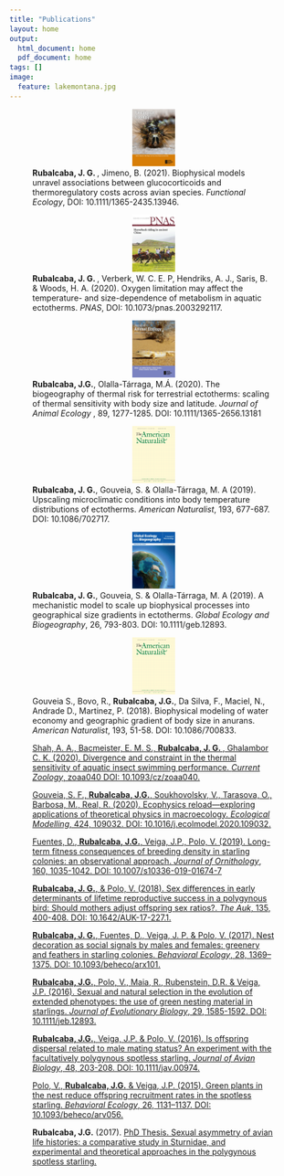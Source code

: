 ```yaml
---
title: "Publications"
layout: home
output:
  html_document: home
  pdf_document: home
tags: []
image:
  feature: lakemontana.jpg
---
```



<!---><!--->

<figure class = "third">
  <div align = "center"> 
     <a href="https://besjournals.onlinelibrary.wiley.com/doi/10.1111/1365-2435.13946?af=R"> <img src="/images/jcovers/fec.v35.10.cover.jpg" height="100px" width="75px" /></a>
  </div>
  <div align = "left"> 
    <b> Rubalcaba, J. G. </b>, Jimeno, B. (2021). Biophysical models unravel associations between glucocorticoids and thermoregulatory costs across avian species. <i>Functional Ecology</i>, DOI: 10.1111/1365-2435.13946.
  </div>
</figure>

<!---><!--->

<figure class = "third">
  <div align = "center"> 
     <a href="https://doi.org/10.1073/pnas.2003292117"> <img src="/images/jcovers/PNAS.jpg" height="100px" width="75px" /></a>
  </div>
  <div align = "left"> 
    <b> Rubalcaba, J. G. </b>, Verberk, W. C. E. P, Hendriks, A. J., Saris, B. & Woods, H. A. (2020).  Oxygen limitation may affect the temperature- and size-dependence of metabolism in aquatic ectotherms. <i>PNAS</i>, DOI: 10.1073/pnas.2003292117.
  </div>
</figure>

<!---><!--->

<figure class = "third">
  <div align = "center"> 
    <a href="https://besjournals.onlinelibrary.wiley.com/doi/abs/10.1111/1365-2656.13181"> <img src="/images/jcovers/JAE.jpg" height="100px" width="75px" /></a>
  </div>
  <div align = "left"> 
    <b>Rubalcaba, J.G.</b>, Olalla-Tárraga, M.Á. (2020). The biogeography of thermal risk for terrestrial ectotherms: scaling of thermal sensitivity with body size and latitude. <i>Journal of Animal Ecology </i>, 89, 1277-1285. DOI: 10.1111/1365-2656.13181
  </div>
</figure>

<!---><!--->

<figure class = "third">
  <div align = "center"> 
    <a href="https://www.journals.uchicago.edu/doi/abs/10.1086/702717"> <img src="/images/jcovers/AmNat.gif" height="100px" width="75px" /></a> 
  </div>
  <div align = "left"> 
    <b>Rubalcaba, J. G.</b>, Gouveia, S. & Olalla-Tárraga, M. A (2019). Upscaling microclimatic conditions into body temperature distributions of ectotherms. <i>American Naturalist</i>, 193, 677-687. DOI: 10.1086/702717.
  </div>
</figure>

<!---><!--->

<figure class = "third">
  <div align = "center"> 
    <a href="https://onlinelibrary.wiley.com/doi/full/10.1111/geb.12893"> <img src="/images/jcovers/GEB.png" height="100px" width="75px" /></a> 
  </div>
  <div align = "left"> 
    <b>Rubalcaba, J. G.</b>, Gouveia, S. & Olalla-Tárraga, M. A (2019). A mechanistic model to scale up biophysical processes into geographical size gradients in ectotherms. <i>Global Ecology and Biogeography</i>, 26, 793-803. DOI: 10.1111/geb.12893.
  </div>
</figure>

<!---><!--->

<figure class = "third">
  <div align = "center"> 
    <a href="https://www.journals.uchicago.edu/doi/abs/10.1086/700833?mobileUi=0"> <img src="/images/jcovers/AmNat.gif" height="100px" width="75px" /></a> 
  </div>
  <div align = "left">  
    Gouveia S., Bovo, R., <b>Rubalcaba, J.G.</b>, Da Silva, F., Maciel, N., Andrade D., Martinez, P. (2018). Biophysical modeling of water economy and geographic gradient of body size in anurans. <i>American Naturalist</i>, 193, 51-58. DOI: 10.1086/700833.
  </div>
</figure>

<!---><!---><!---><!---><!---><!---><!---><!---><!---><!---><!---><!---><!---><!---><!---><!---><!---><!---><!---><!---><!---><!--->

<figure class = "third">
  <div align = "center"> 
  </div>
  <div align = "left"> 
    <a href="https://academic.oup.com/cz/article/doi/10.1093/cz/zoaa040/5874443"> Shah, A. A., Bacmeister, E. M. S., <b> Rubalcaba, J. G. </b>, Ghalambor C. K. (2020). Divergence and constraint in the thermal sensitivity of aquatic insect swimming performance. <i>Current Zoology</i>, zoaa040 DOI: 10.1093/cz/zoaa040.</a>
  </div>
</figure>

<!---><!--->

<figure class = "third">
  <div align = "center"> 
  </div>
  <div align = "left"> 
    <a href="https://www.sciencedirect.com/science/article/pii/S0304380020301046?dgcid=coauthor"> Gouveia, S. F., <b>Rubalcaba, J.G.</b>, Soukhovolsky, V., Tarasova, O., Barbosa, M., Real, R. (2020). Ecophysics reload—exploring applications of theoretical physics in macroecology. <i>Ecological Modelling</i>, 424, 109032.  DOI: 10.1016/j.ecolmodel.2020.109032.</a>
  </div>
</figure>

<!---><!--->

<figure class = "third">
  <div align = "center"> 
  </div>
  <div align = "left"> 
     <a href="https://link.springer.com/article/10.1007/s10336-019-01674-7"> Fuentes, D., <b>Rubalcaba, J.G.</b>, Veiga, J.P., Polo, V. (2019). Long-term fitness consequences of breeding density in    starling colonies: an observational approach. <i>Journal of Ornithology</i>, 160, 1035-1042. DOI: 10.1007/s10336-019-01674-7 </a>
  </div>
</figure>

<!---><!--->

<figure class = "third">
  <div align = "center"> 
  </div>
  <div align = "left">   
    <a href="https://academic.oup.com/auk/article-abstract/135/3/400/5148873?redirectedFrom=fulltext"> <b>Rubalcaba, J. G.</b>, & Polo, V. (2018). Sex differences in early determinants of lifetime reproductive success in a polygynous bird: Should mothers adjust offspring sex ratios?. <i>The Auk</i>, 135, 400-408. DOI: 10.1642/AUK-17-227.1.</a> 
  </div>
</figure>

<!---><!--->

<figure class = "third">
  <div align = "center"> 
  </div>
  <div align = "left"> 
    <a href="https://academic.oup.com/beheco/article/28/5/1369/4064360"> <b>Rubalcaba, J. G.</b>, Fuentes, D., Veiga, J. P. & Polo, V. (2017). Nest decoration as social signals by males and females: greenery and feathers in starling colonies. <i>Behavioral Ecology</i>, 28, 1369–1375. DOI: 10.1093/beheco/arx101.</a>  
  </div>
</figure>

<!---><!--->

<figure class = "third">
  <div align = "center"> 
  </div>
  <div align = "left"> 
     <a href="https://onlinelibrary.wiley.com/doi/full/10.1111/jeb.12893"> <b>Rubalcaba, J.G.</b>, Polo, V., Maia, R., Rubenstein, D.R. & Veiga, J.P. (2016). Sexual and natural selection in the evolution of extended phenotypes: the use of green nesting material in starlings. <i>Journal of Evolutionary Biology</i>, 29, 1585-1592. DOI: 10.1111/jeb.12893.</a> 
  </div>
</figure>

<!---><!--->

<figure class = "third">
  <div align = "center"> 
  </div>
  <div align = "left">
     <a href="https://onlinelibrary.wiley.com/doi/10.1111/jav.00974"> <b>Rubalcaba, J.G.</b>, Veiga, J.P. & Polo, V. (2016). Is offspring dispersal related to male mating status? An experiment with the facultatively polygynous spotless starling. <i>Journal of Avian Biology</i>, 48, 203-208. DOI: 10.1111/jav.00974.</a>
  </div>
</figure>
                
<!---><!--->

<figure class = "third">
  <div align = "center"> 
  </div>
  <div align = "left"> 
    <a href="https://academic.oup.com/beheco/article/26/4/1131/210664"> Polo, V., <b>Rubalcaba, J.G.</b> & Veiga, J.P. (2015). Green plants in the nest reduce offspring recruitment rates in the spotless starling. <i>Behavioral Ecology</i>, 26, 1131–1137. DOI: 10.1093/beheco/arv056.</a>    
    </div>
</figure>
                       
<!---><!--->

<figure class = "third">
  <div align = "center"> 
  </div>
   <div align = "left">                                                                                                                      <b>Rubalcaba, J.G.</b> (2017).   <a href="/publications/JGR_Thesis.pdf"> PhD Thesis. Sexual asymmetry of avian life histories: a comparative study in Sturnidae, and  experimental and theoretical approaches in the polygynous spotless starling.</a> 
    </div>
</figure>
            
            
                       
